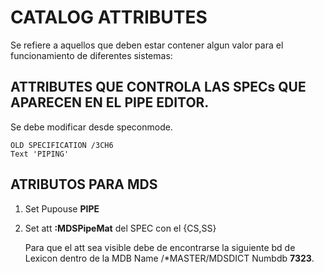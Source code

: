 # CATALOG ATTRIBUTES

Se refiere a aquellos que deben estar contener algun valor para el funcionamiento de diferentes sistemas:

## ATTRIBUTES QUE CONTROLA LAS SPECs QUE APARECEN EN EL PIPE EDITOR.

Se debe modificar desde speconmode.

```
OLD SPECIFICATION /3CH6   
Text 'PIPING' 
```


## ATRIBUTOS PARA MDS

1. Set Pupouse **PIPE**

2. Set att **:MDSPipeMat** del SPEC con el {CS,SS}

    Para que el att sea visible debe de encontrarse la siguiente bd de Lexicon dentro de la MDB Name /*MASTER/MDSDICT Numbdb **7323**.


